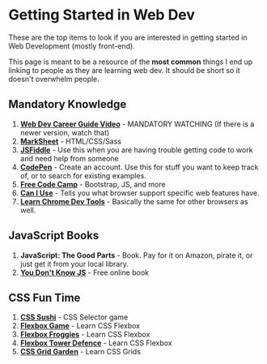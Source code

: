 # Getting Started in Web Dev

These are the top items to look if you are interested in getting started in Web Development (mostly front-end).

This page is meant to be a resource of the **most common** things I end up linking to people as they are learning web dev. It should be short so it doesn't overwhelm people.

## Mandatory Knowledge

1. **[Web Dev Career Guide Video](https://www.youtube.com/watch?v=sBzRwzY7G-k)** - MANDATORY WATCHING (If there is a newer version, watch that)
1. **[MarkSheet](http://marksheet.io)** - HTML/CSS/Sass
1. **[JSFiddle](http://JSFiddle.net)** - Use this when you are having trouble getting code to work and need help from someone
1. **[CodePen](http://CodePen.io)** - Create an account. Use this for stuff you want to keep track of, or to search for existing examples.
1. **[Free Code Camp](http://freecodecamp.com)** - Bootstrap, JS, and more
1. **[Can I Use](http://caniuse.com)** - Tells you what browser support specific web features have.
1. **[Learn Chrome Dev Tools](https://www.codeschool.com/courses/discover-devtools)** - Basically the same for other browsers as well.

## JavaScript Books

1. **JavaScript: The Good Parts** - Book. Pay for it on Amazon, pirate it, or just get it from your local library.
1. **[You Don't Know JS](https://github.com/getify/You-Dont-Know-JS)** - Free online book

## CSS Fun Time

1. **[CSS Sushi](https://flukeout.github.io)** - CSS Selector game
1. **[Flexbox Game](http://flexboxgame.com)** - Learn CSS Flexbox
1. **[Flexbox Froggies](https://flexboxfroggy.com)** - Learn CSS Flexbox
1. **[Flexbox Tower Defence](http://www.flexboxdefense.com)** - Learn CSS Flexbox
1. **[CSS Grid Garden](https://cssgridgarden.com)** - Learn CSS Grids
